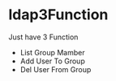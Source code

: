 # ldap3Function
Just have 3 Function 
- List Group Mamber
- Add User To Group
- Del User From Group 

 

